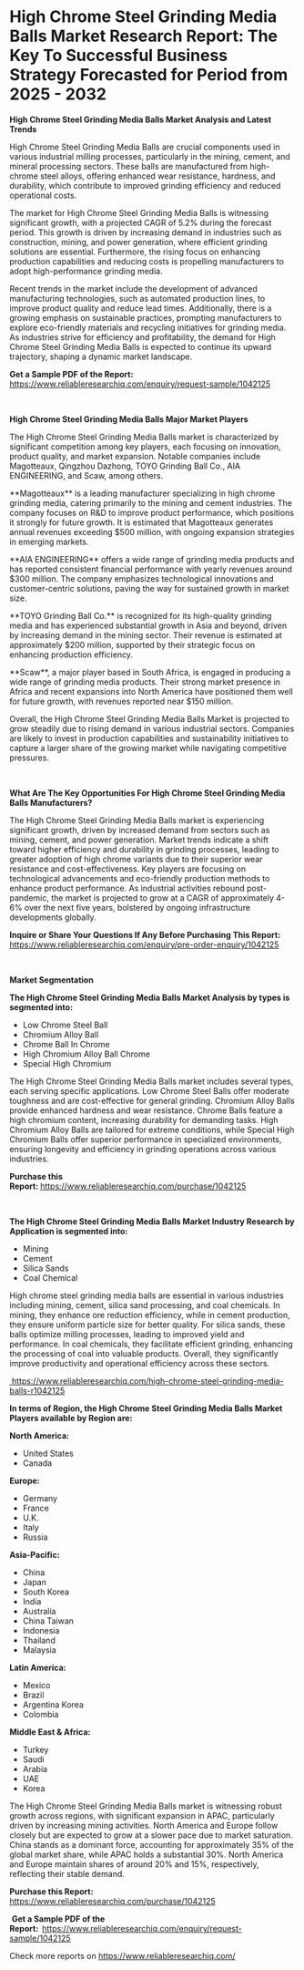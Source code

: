 <p><h1>High Chrome Steel Grinding Media Balls Market Research Report: The Key To Successful Business Strategy Forecasted for Period from 2025 - 2032</h1></p><p><strong>High Chrome Steel Grinding Media Balls Market Analysis and Latest Trends</strong></p>
<p><p>High Chrome Steel Grinding Media Balls are crucial components used in various industrial milling processes, particularly in the mining, cement, and mineral processing sectors. These balls are manufactured from high-chrome steel alloys, offering enhanced wear resistance, hardness, and durability, which contribute to improved grinding efficiency and reduced operational costs.</p><p>The market for High Chrome Steel Grinding Media Balls is witnessing significant growth, with a projected CAGR of 5.2% during the forecast period. This growth is driven by increasing demand in industries such as construction, mining, and power generation, where efficient grinding solutions are essential. Furthermore, the rising focus on enhancing production capabilities and reducing costs is propelling manufacturers to adopt high-performance grinding media.</p><p>Recent trends in the market include the development of advanced manufacturing technologies, such as automated production lines, to improve product quality and reduce lead times. Additionally, there is a growing emphasis on sustainable practices, prompting manufacturers to explore eco-friendly materials and recycling initiatives for grinding media. As industries strive for efficiency and profitability, the demand for High Chrome Steel Grinding Media Balls is expected to continue its upward trajectory, shaping a dynamic market landscape.</p></p>
<p><strong>Get a Sample PDF of the Report:&nbsp;</strong> <a href="https://www.reliableresearchiq.com/enquiry/request-sample/1042125?utm_campaign=3132&utm_medium=2&utm_source=Github&utm_content=ia&utm_term=02042025&utm_id=high-chrome-steel-grinding-media-balls">https://www.reliableresearchiq.com/enquiry/request-sample/1042125</a></p>
<p>&nbsp;</p>
<p><strong>High Chrome Steel Grinding Media Balls Major Market Players</strong></p>
<p><p>The High Chrome Steel Grinding Media Balls market is characterized by significant competition among key players, each focusing on innovation, product quality, and market expansion. Notable companies include Magotteaux, Qingzhou Dazhong, TOYO Grinding Ball Co., AIA ENGINEERING, and Scaw, among others.</p><p>**Magotteaux** is a leading manufacturer specializing in high chrome grinding media, catering primarily to the mining and cement industries. The company focuses on R&D to improve product performance, which positions it strongly for future growth. It is estimated that Magotteaux generates annual revenues exceeding $500 million, with ongoing expansion strategies in emerging markets.</p><p>**AIA ENGINEERING** offers a wide range of grinding media products and has reported consistent financial performance with yearly revenues around $300 million. The company emphasizes technological innovations and customer-centric solutions, paving the way for sustained growth in market size.</p><p>**TOYO Grinding Ball Co.** is recognized for its high-quality grinding media and has experienced substantial growth in Asia and beyond, driven by increasing demand in the mining sector. Their revenue is estimated at approximately $200 million, supported by their strategic focus on enhancing production efficiency.</p><p>**Scaw**, a major player based in South Africa, is engaged in producing a wide range of grinding media products. Their strong market presence in Africa and recent expansions into North America have positioned them well for future growth, with revenues reported near $150 million.</p><p>Overall, the High Chrome Steel Grinding Media Balls Market is projected to grow steadily due to rising demand in various industrial sectors. Companies are likely to invest in production capabilities and sustainability initiatives to capture a larger share of the growing market while navigating competitive pressures.</p></p>
<p>&nbsp;</p>
<p><strong>What Are The Key Opportunities For High Chrome Steel Grinding Media Balls Manufacturers?</strong></p>
<p><p>The High Chrome Steel Grinding Media Balls market is experiencing significant growth, driven by increased demand from sectors such as mining, cement, and power generation. Market trends indicate a shift toward higher efficiency and durability in grinding processes, leading to greater adoption of high chrome variants due to their superior wear resistance and cost-effectiveness. Key players are focusing on technological advancements and eco-friendly production methods to enhance product performance. As industrial activities rebound post-pandemic, the market is projected to grow at a CAGR of approximately 4-6% over the next five years, bolstered by ongoing infrastructure developments globally.</p></p>
<p><strong>Inquire or Share Your Questions If Any Before Purchasing This Report:</strong> <a href="https://www.reliableresearchiq.com/enquiry/pre-order-enquiry/1042125?utm_campaign=3132&utm_medium=2&utm_source=Github&utm_content=ia&utm_term=02042025&utm_id=high-chrome-steel-grinding-media-balls">https://www.reliableresearchiq.com/enquiry/pre-order-enquiry/1042125</a></p>
<p>&nbsp;</p>
<p><strong>Market Segmentation</strong></p>
<p><strong>The High Chrome Steel Grinding Media Balls Market Analysis by types is segmented into:</strong></p>
<p><ul><li>Low Chrome Steel Ball</li><li>Chromium Alloy Ball</li><li>Chrome Ball In Chrome</li><li>High Chromium Alloy Ball Chrome</li><li>Special High Chromium</li></ul></p>
<p><p>The High Chrome Steel Grinding Media Balls market includes several types, each serving specific applications. Low Chrome Steel Balls offer moderate toughness and are cost-effective for general grinding. Chromium Alloy Balls provide enhanced hardness and wear resistance. Chrome Balls feature a high chromium content, increasing durability for demanding tasks. High Chromium Alloy Balls are tailored for extreme conditions, while Special High Chromium Balls offer superior performance in specialized environments, ensuring longevity and efficiency in grinding operations across various industries.</p></p>
<p><strong>Purchase this Report:&nbsp;</strong><a href="https://www.reliableresearchiq.com/purchase/1042125?utm_campaign=3132&utm_medium=2&utm_source=Github&utm_content=ia&utm_term=02042025&utm_id=high-chrome-steel-grinding-media-balls">https://www.reliableresearchiq.com/purchase/1042125</a></p>
<p>&nbsp;</p>
<p><strong>The High Chrome Steel Grinding Media Balls Market Industry Research by Application is segmented into:</strong></p>
<p><ul><li>Mining</li><li>Cement</li><li>Silica Sands</li><li>Coal Chemical</li></ul></p>
<p><p>High chrome steel grinding media balls are essential in various industries including mining, cement, silica sand processing, and coal chemicals. In mining, they enhance ore reduction efficiency, while in cement production, they ensure uniform particle size for better quality. For silica sands, these balls optimize milling processes, leading to improved yield and performance. In coal chemicals, they facilitate efficient grinding, enhancing the processing of coal into valuable products. Overall, they significantly improve productivity and operational efficiency across these sectors.</p></p>
<p><a href="https://www.reliableresearchiq.com/high-chrome-steel-grinding-media-balls-r1042125?utm_campaign=3132&utm_medium=2&utm_source=Github&utm_content=ia&utm_term=02042025&utm_id=high-chrome-steel-grinding-media-balls">&nbsp;https://www.reliableresearchiq.com/high-chrome-steel-grinding-media-balls-r1042125</a></p>
<p><strong>In terms of Region, the High Chrome Steel Grinding Media Balls Market Players available by Region are:</strong></p>
<p>
    <p> <strong> North America: </strong>
        <ul>
            <li>United States</li>
            <li>Canada</li>
        </ul>
        </p> 
    <p> <strong> Europe: </strong>
        <ul>
            <li>Germany</li>
            <li>France</li>
            <li>U.K.</li>
            <li>Italy</li>
            <li>Russia</li>
        </ul>
        </p> 
    <p> <strong> Asia-Pacific: </strong>
        <ul>
            <li>China</li>
            <li>Japan</li>
            <li>South Korea</li>
            <li>India</li>
            <li>Australia</li>
            <li>China Taiwan</li>
            <li>Indonesia</li>
            <li>Thailand</li>
            <li>Malaysia</li>
        </ul>
        </p> 
    <p> <strong> Latin America: </strong>
        <ul>
            <li>Mexico</li>
            <li>Brazil</li>
            <li>Argentina Korea</li>
            <li>Colombia</li>
        </ul>
        </p> 
    <p> <strong> Middle East & Africa: </strong>
        <ul>
            <li>Turkey</li>
            <li>Saudi</li>
            <li>Arabia</li>
            <li>UAE</li>
            <li>Korea</li>
        </ul>
    </p>
    </p>
<p><p>The High Chrome Steel Grinding Media Balls market is witnessing robust growth across regions, with significant expansion in APAC, particularly driven by increasing mining activities. North America and Europe follow closely but are expected to grow at a slower pace due to market saturation. China stands as a dominant force, accounting for approximately 35% of the global market share, while APAC holds a substantial 30%. North America and Europe maintain shares of around 20% and 15%, respectively, reflecting their stable demand.</p></p>
<p><strong>Purchase this Report: </strong><a href="https://www.reliableresearchiq.com/purchase/1042125?utm_campaign=3132&utm_medium=2&utm_source=Github&utm_content=ia&utm_term=02042025&utm_id=high-chrome-steel-grinding-media-balls">https://www.reliableresearchiq.com/purchase/1042125</a></p>
<p>&nbsp;<strong>Get a Sample PDF of the Report:&nbsp;&nbsp;</strong><a href="https://www.reliableresearchiq.com/enquiry/request-sample/1042125?utm_campaign=3132&utm_medium=2&utm_source=Github&utm_content=ia&utm_term=02042025&utm_id=high-chrome-steel-grinding-media-balls">https://www.reliableresearchiq.com/enquiry/request-sample/1042125</a></p>
<p><strong></strong></p>
<p>Check more reports on <a href="https://www.reliableresearchiq.com/?utm_campaign=3132&utm_medium=2&utm_source=Github&utm_content=ia&utm_term=02042025&utm_id=high-chrome-steel-grinding-media-balls">https://www.reliableresearchiq.com/</a></p>